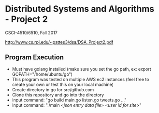 # Distributed Systems and Algorithms - Project 2
CSCI-4510/6510, Fall 2017

http://www.cs.rpi.edu/~pattes3/dsa/DSA_Project2.pdf

## Program Execution
* Must have golang installed (make sure you set the go path, ex: export GOPATH="/home/ubuntu/go")
* This program was tested on multiple AWS ec2 instances (feel free to create your own or test this on your local machine)
* Create directory in go for src/github.com
* Clone this repository and go into the directory
* Input command: "go build main.go listen.go tweets.go ..."
* Input command: "./main <*json entry data file*> <*user id for site*>"

